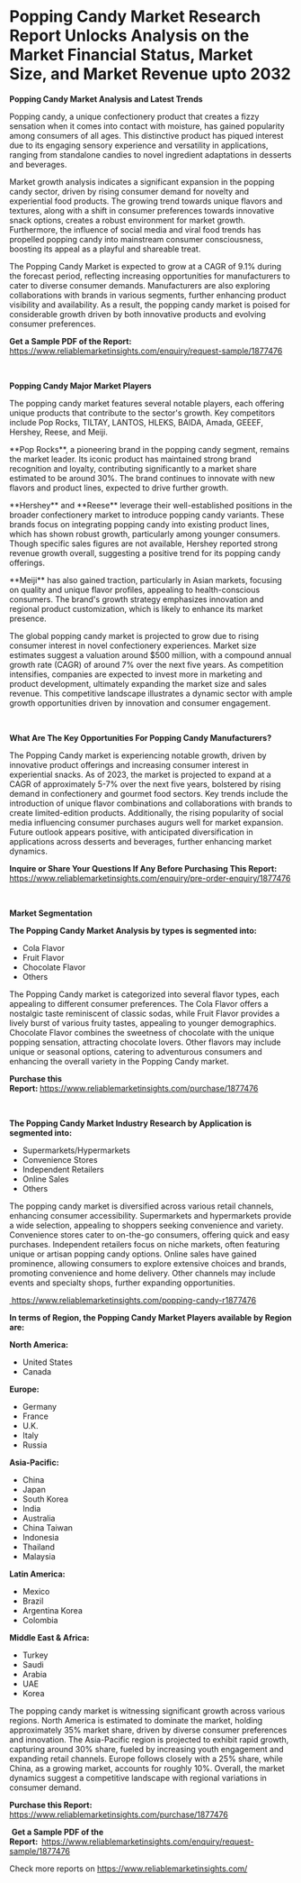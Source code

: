 <p><h1>Popping Candy Market Research Report Unlocks Analysis on the Market Financial Status, Market Size, and Market Revenue upto 2032</h1></p><p><strong>Popping Candy Market Analysis and Latest Trends</strong></p>
<p><p>Popping candy, a unique confectionery product that creates a fizzy sensation when it comes into contact with moisture, has gained popularity among consumers of all ages. This distinctive product has piqued interest due to its engaging sensory experience and versatility in applications, ranging from standalone candies to novel ingredient adaptations in desserts and beverages.</p><p>Market growth analysis indicates a significant expansion in the popping candy sector, driven by rising consumer demand for novelty and experiential food products. The growing trend towards unique flavors and textures, along with a shift in consumer preferences towards innovative snack options, creates a robust environment for market growth. Furthermore, the influence of social media and viral food trends has propelled popping candy into mainstream consumer consciousness, boosting its appeal as a playful and shareable treat.</p><p>The Popping Candy Market is expected to grow at a CAGR of 9.1% during the forecast period, reflecting increasing opportunities for manufacturers to cater to diverse consumer demands. Manufacturers are also exploring collaborations with brands in various segments, further enhancing product visibility and availability. As a result, the popping candy market is poised for considerable growth driven by both innovative products and evolving consumer preferences.</p></p>
<p><strong>Get a Sample PDF of the Report:&nbsp;</strong> <a href="https://www.reliablemarketinsights.com/enquiry/request-sample/1877476?utm_campaign=3214&utm_medium=2&utm_source=Github&utm_content=ia&utm_term=07042025&utm_id=popping-candy">https://www.reliablemarketinsights.com/enquiry/request-sample/1877476</a></p>
<p>&nbsp;</p>
<p><strong>Popping Candy Major Market Players</strong></p>
<p><p>The popping candy market features several notable players, each offering unique products that contribute to the sector's growth. Key competitors include Pop Rocks, TILTAY, LANTOS, HLEKS, BAIDA, Amada, GEEEF, Hershey, Reese, and Meiji. </p><p>**Pop Rocks**, a pioneering brand in the popping candy segment, remains the market leader. Its iconic product has maintained strong brand recognition and loyalty, contributing significantly to a market share estimated to be around 30%. The brand continues to innovate with new flavors and product lines, expected to drive further growth.</p><p>**Hershey** and **Reese** leverage their well-established positions in the broader confectionery market to introduce popping candy variants. These brands focus on integrating popping candy into existing product lines, which has shown robust growth, particularly among younger consumers. Though specific sales figures are not available, Hershey reported strong revenue growth overall, suggesting a positive trend for its popping candy offerings.</p><p>**Meiji** has also gained traction, particularly in Asian markets, focusing on quality and unique flavor profiles, appealing to health-conscious consumers. The brand's growth strategy emphasizes innovation and regional product customization, which is likely to enhance its market presence.</p><p>The global popping candy market is projected to grow due to rising consumer interest in novel confectionery experiences. Market size estimates suggest a valuation around $500 million, with a compound annual growth rate (CAGR) of around 7% over the next five years. As competition intensifies, companies are expected to invest more in marketing and product development, ultimately expanding the market size and sales revenue. This competitive landscape illustrates a dynamic sector with ample growth opportunities driven by innovation and consumer engagement.</p></p>
<p>&nbsp;</p>
<p><strong>What Are The Key Opportunities For Popping Candy Manufacturers?</strong></p>
<p><p>The Popping Candy market is experiencing notable growth, driven by innovative product offerings and increasing consumer interest in experiential snacks. As of 2023, the market is projected to expand at a CAGR of approximately 5-7% over the next five years, bolstered by rising demand in confectionery and gourmet food sectors. Key trends include the introduction of unique flavor combinations and collaborations with brands to create limited-edition products. Additionally, the rising popularity of social media influencing consumer purchases augurs well for market expansion. Future outlook appears positive, with anticipated diversification in applications across desserts and beverages, further enhancing market dynamics.</p></p>
<p><strong>Inquire or Share Your Questions If Any Before Purchasing This Report:</strong> <a href="https://www.reliablemarketinsights.com/enquiry/pre-order-enquiry/1877476?utm_campaign=3214&utm_medium=2&utm_source=Github&utm_content=ia&utm_term=07042025&utm_id=popping-candy">https://www.reliablemarketinsights.com/enquiry/pre-order-enquiry/1877476</a></p>
<p>&nbsp;</p>
<p><strong>Market Segmentation</strong></p>
<p><strong>The Popping Candy Market Analysis by types is segmented into:</strong></p>
<p><ul><li>Cola Flavor</li><li>Fruit Flavor</li><li>Chocolate Flavor</li><li>Others</li></ul></p>
<p><p>The Popping Candy market is categorized into several flavor types, each appealing to different consumer preferences. The Cola Flavor offers a nostalgic taste reminiscent of classic sodas, while Fruit Flavor provides a lively burst of various fruity tastes, appealing to younger demographics. Chocolate Flavor combines the sweetness of chocolate with the unique popping sensation, attracting chocolate lovers. Other flavors may include unique or seasonal options, catering to adventurous consumers and enhancing the overall variety in the Popping Candy market.</p></p>
<p><strong>Purchase this Report:&nbsp;</strong><a href="https://www.reliablemarketinsights.com/purchase/1877476?utm_campaign=3214&utm_medium=2&utm_source=Github&utm_content=ia&utm_term=07042025&utm_id=popping-candy">https://www.reliablemarketinsights.com/purchase/1877476</a></p>
<p>&nbsp;</p>
<p><strong>The Popping Candy Market Industry Research by Application is segmented into:</strong></p>
<p><ul><li>Supermarkets/Hypermarkets</li><li>Convenience Stores</li><li>Independent Retailers</li><li>Online Sales</li><li>Others</li></ul></p>
<p><p>The popping candy market is diversified across various retail channels, enhancing consumer accessibility. Supermarkets and hypermarkets provide a wide selection, appealing to shoppers seeking convenience and variety. Convenience stores cater to on-the-go consumers, offering quick and easy purchases. Independent retailers focus on niche markets, often featuring unique or artisan popping candy options. Online sales have gained prominence, allowing consumers to explore extensive choices and brands, promoting convenience and home delivery. Other channels may include events and specialty shops, further expanding opportunities.</p></p>
<p><a href="https://www.reliablemarketinsights.com/popping-candy-r1877476?utm_campaign=3214&utm_medium=2&utm_source=Github&utm_content=ia&utm_term=07042025&utm_id=popping-candy">&nbsp;https://www.reliablemarketinsights.com/popping-candy-r1877476</a></p>
<p><strong>In terms of Region, the Popping Candy Market Players available by Region are:</strong></p>
<p>
    <p> <strong> North America: </strong>
        <ul>
            <li>United States</li>
            <li>Canada</li>
        </ul>
        </p> 
    <p> <strong> Europe: </strong>
        <ul>
            <li>Germany</li>
            <li>France</li>
            <li>U.K.</li>
            <li>Italy</li>
            <li>Russia</li>
        </ul>
        </p> 
    <p> <strong> Asia-Pacific: </strong>
        <ul>
            <li>China</li>
            <li>Japan</li>
            <li>South Korea</li>
            <li>India</li>
            <li>Australia</li>
            <li>China Taiwan</li>
            <li>Indonesia</li>
            <li>Thailand</li>
            <li>Malaysia</li>
        </ul>
        </p> 
    <p> <strong> Latin America: </strong>
        <ul>
            <li>Mexico</li>
            <li>Brazil</li>
            <li>Argentina Korea</li>
            <li>Colombia</li>
        </ul>
        </p> 
    <p> <strong> Middle East & Africa: </strong>
        <ul>
            <li>Turkey</li>
            <li>Saudi</li>
            <li>Arabia</li>
            <li>UAE</li>
            <li>Korea</li>
        </ul>
    </p>
    </p>
<p><p>The popping candy market is witnessing significant growth across various regions. North America is estimated to dominate the market, holding approximately 35% market share, driven by diverse consumer preferences and innovation. The Asia-Pacific region is projected to exhibit rapid growth, capturing around 30% share, fueled by increasing youth engagement and expanding retail channels. Europe follows closely with a 25% share, while China, as a growing market, accounts for roughly 10%. Overall, the market dynamics suggest a competitive landscape with regional variations in consumer demand.</p></p>
<p><strong>Purchase this Report: </strong><a href="https://www.reliablemarketinsights.com/purchase/1877476?utm_campaign=3214&utm_medium=2&utm_source=Github&utm_content=ia&utm_term=07042025&utm_id=popping-candy">https://www.reliablemarketinsights.com/purchase/1877476</a></p>
<p>&nbsp;<strong>Get a Sample PDF of the Report:&nbsp;&nbsp;</strong><a href="https://www.reliablemarketinsights.com/enquiry/request-sample/1877476?utm_campaign=3214&utm_medium=2&utm_source=Github&utm_content=ia&utm_term=07042025&utm_id=popping-candy">https://www.reliablemarketinsights.com/enquiry/request-sample/1877476</a></p>
<p><strong></strong></p>
<p>Check more reports on <a href="https://www.reliablemarketinsights.com/?utm_campaign=3214&utm_medium=2&utm_source=Github&utm_content=ia&utm_term=07042025&utm_id=popping-candy">https://www.reliablemarketinsights.com/</a></p>